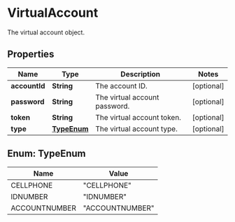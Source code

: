 

# VirtualAccount

The virtual account object.

## Properties

| Name | Type | Description | Notes |
|------------ | ------------- | ------------- | -------------|
|**accountId** | **String** | The account ID. |  [optional] |
|**password** | **String** | The virtual account password. |  [optional] |
|**token** | **String** | The virtual account token. |  [optional] |
|**type** | [**TypeEnum**](#TypeEnum) | The virtual account type. |  [optional] |



## Enum: TypeEnum

| Name | Value |
|---- | -----|
| CELLPHONE | &quot;CELLPHONE&quot; |
| IDNUMBER | &quot;IDNUMBER&quot; |
| ACCOUNTNUMBER | &quot;ACCOUNTNUMBER&quot; |



